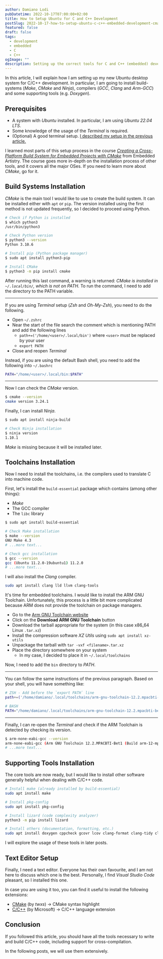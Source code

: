```yaml
---
author: Damiano Lodi
pubDatetime: 2022-10-17T07:00:00+02:00
title: How to Setup Ubuntu for C and C++ Development
postSlug: 2022-10-17-how-to-setup-ubuntu-c-c++-embedded-development-cmake-make
featured: false
draft: false
tags:
  - development
  - embedded
  - C
  - C++
ogImage: ""
description: Setting up the correct tools for C and C++ (embedded) development is one of the things I struggled with the most. In this post, I summarize all the steps I take to install all the necessary tools on my new development machine.
---
```


In this article, I will explain how I am setting up my new Ubuntu desktop system for  C/C++ development. In particular, I am going to install build-systems (*Make*, *CMake* and *Ninja*), compilers (*GCC*, *Clang* and *Arm-GCC*) and some supporting tools (e.g. *Doxygen*).

## Prerequisites

- A system with *Ubuntu* installed. In particular, I am using *Ubuntu 22.04 LTS*.
- Some knowledge of the usage of the *Terminal* is required.
- (Optional) A good terminal setup. [I described my setup in the previous article.](https://www.journeytoengineering.com/blog/2022-10-03-powerful-and-improved-ubuntu-terminal-setup-for-productive-people/)

I learned most parts of this setup process in the course *[Creating a Cross-Platform Build System for Embedded Projects with CMake](https://embeddedartistry.com/course/creating-a-cross-platform-build-system-for-embedded-projects-with-cmake/)* from Embedded Artistry. The course goes more in-depth on the installation process of other tools, and it covers all the major OSes. If you need to learn more about *CMake*, go for it.

## Build Systems Installation

*CMake* is the main tool I would like to use to create the build system. It can be installed either with `apt` or `pip`. The version installed using the first method is not updated frequently, so I decided to proceed using Python.

```bash
# Check if Python is installed
$ which python3
/usr/bin/python3

# Check Python version
$ python3 --version
Python 3.10.6

# Install pip (Python package manager)
$ sudo apt install python3-pip

# Install CMake
$ python3 -m pip install cmake
```

After running this last command, a warning is returned: *CMake is installed in `~/.local/bin/`, which is not on PATH.* To run the command, I need to add the directory to the PATH variable.

---

If you are using *Terminal* setup (*Zsh* and *Oh-My-Zsh*), you need to do the following.

- Open `~/.zshrc`
- Near the start of the file search the comment which is mentioning PATH and add the following lines
	- `path+=('/home/<user>/.local/bin')` where `<user>` must be replaced by your user
	- `export PATH`
- Close and reopen *Terminal*

Instead, if you are using the default Bash shell, you need to add the following into `~/.bashrc`

```bash
PATH="/home/<user>/.local/bin:$PATH"
```

---

Now I can check the *CMake* version.

```bash
$ cmake --version
cmake version 3.24.1
```

Finally, I can install *Ninja*.

```bash
$ sudo apt install ninja-build

# Check Ninja installation
$ ninja version
1.10.1
```

*Make* is missing because it will be installed later.

## Toolchains Installation

Now I need to install the toolchains, i.e. the compilers used to translate C into machine code.

First, let's install the `build-essential` package which contains (among other things):

- *Make*
- The GCC compiler
- The `libc` library

```bash
$ sudo apt install build-essential

# Check Make installation
$ make --version
GNU Make 4.3
# ...more text...

# Check gcc installation
$ gcc --version
gcc (Ubuntu 11.2.0-19ubuntu1) 11.2.0
# ...more text...
```

I will also install the *Clang* compiler.

```bash
sudo apt install clang lld llvm clang-tools
```

It's time for embedded toolchains. I would like to install the ARM GNU Toolchain. Unfortunately, this process is a little bit more complicated because ARM does not provide the toolchain on package managers.

 - Go to the [Arm GNU Toolchain website](https://developer.arm.com/Tools%20and%20Software/GNU%20Toolchain)
 - Click on the **Download ARM GNU Toolchain** button
 - Download the tarball appropriate for the system (in this case x86_64 Linux `.tar.xz`)
 - Install the compression software *XZ Utils* using `sudo apt install xz-utils`
 - Unpackage the tarball with `tar -vxf <filename>.tar.xz`
 - Place the directory somewhere on your system
	 - In my case, I decided to place it in `~/.local/toolchains`
 
 Now, I need to add the `bin` directory to *PATH*.

---

 You can follow the same instructions of the previous paragraph. Based on your shell, you will have something like:

```bash
# ZSH - Add before the `export PATH` line
path+=('/home/damiano/.local/toolchains/arm-gnu-toolchain-12.2.mpacbti-bet1-x86_64-arm-none-eabi/bin')

# BASH
PATH="/home/damiano/.local/toolchains/arm-gnu-toolchain-12.2.mpacbti-bet1-x86_64-arm-none-eabi/bin:$PATH"
```

---

 Finally, I can re-open the *Terminal* and check if the ARM Toolchain is detected by checking its version.

```bash
$ arm-none-eabi-gcc --version
arm-none-eabi-gcc (Arm GNU Toolchain 12.2.MPACBTI-Bet1 (Build arm-12-mpacbti.16)) 12.2.0
# ...more text...
```

## Supporting Tools Installation

The core tools are now ready, but I would like to install other software generally helpful when dealing with C/C++ code.

```bash
# Install make (already installed by build-essential)
sudo apt install make

# Install pkg-config
sudo apt install pkg-config

# Install lizard (code complexity analyzer)
python3 -m pip install lizard

# Install others (documentation, formatting, etc.)
sudo apt install doxygen cppcheck gcovr lcov clang-format clang-tidy clang-tools
```

I will explore the usage of these tools in later posts.

## Text Editor Setup

Finally, I need a text editor. Everyone has their own favourite, and I am not here to discuss which one is the best. Personally, I find *Visual Studio Code* pleasant, so I installed this one.

In case you are using it too, you can find it useful to install the following extensions:

- [CMake](https://marketplace.visualstudio.com/items?itemName=twxs.cmake) (by *twxs*) &rarr; CMake syntax highlight
- [C/C++](https://marketplace.visualstudio.com/items?itemName=ms-vscode.cpptools) (by Microsoft) &rarr; C/C++ language extension

## Conclusion 

If you followed this article, you should have all the tools necessary to write and build C/C++ code, including support for cross-compilation.

In the following posts, we will use them extensively.
